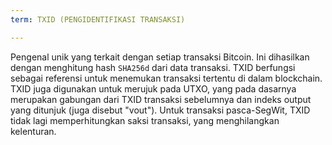 ```yaml
---
term: TXID (PENGIDENTIFIKASI TRANSAKSI)

---
```

Pengenal unik yang terkait dengan setiap transaksi Bitcoin. Ini dihasilkan dengan menghitung hash `SHA256d` dari data transaksi. TXID berfungsi sebagai referensi untuk menemukan transaksi tertentu di dalam blockchain. TXID juga digunakan untuk merujuk pada UTXO, yang pada dasarnya merupakan gabungan dari TXID transaksi sebelumnya dan indeks output yang ditunjuk (juga disebut "vout"). Untuk transaksi pasca-SegWit, TXID tidak lagi memperhitungkan saksi transaksi, yang menghilangkan kelenturan.
